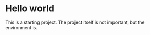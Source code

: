 # Hello world
This is a starting project. The project itself is not important, but the
environment is.
